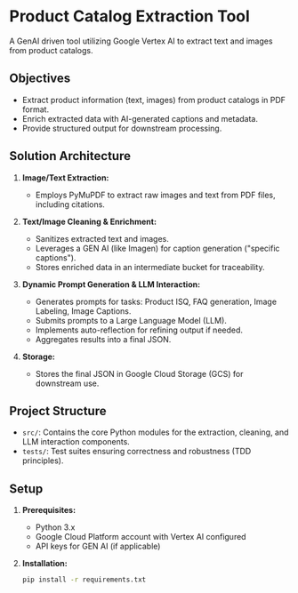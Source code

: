 # Product Catalog Extraction Tool

A GenAI driven tool utilizing Google Vertex AI to extract text and images from product catalogs.

## Objectives

* Extract product information (text, images) from product catalogs in PDF format.
* Enrich extracted data with AI-generated captions and metadata.
* Provide structured output for downstream processing.

## Solution Architecture

1. **Image/Text Extraction:**
   - Employs PyMuPDF to extract raw images and text from PDF files, including citations.

2. **Text/Image Cleaning & Enrichment:**
   - Sanitizes extracted text and images.
   - Leverages a GEN AI (like Imagen) for caption generation ("specific captions").
   - Stores enriched data in an intermediate bucket for traceability.

3. **Dynamic Prompt Generation & LLM Interaction:**
   - Generates prompts for tasks: Product ISQ, FAQ generation, Image Labeling, Image Captions.
   - Submits prompts to a Large Language Model (LLM).
   - Implements auto-reflection for refining output if needed.
   - Aggregates results into a final JSON.

4. **Storage:**
   - Stores the final JSON in Google Cloud Storage (GCS) for downstream use.

## Project Structure

* `src/`: Contains the core Python modules for the extraction, cleaning, and LLM interaction components.
* `tests/`: Test suites ensuring correctness and robustness (TDD principles).

## Setup

1. **Prerequisites:**
   - Python 3.x 
   - Google Cloud Platform account with Vertex AI configured
   - API keys for GEN AI (if applicable)

2. **Installation:**
   ```bash
   pip install -r requirements.txt